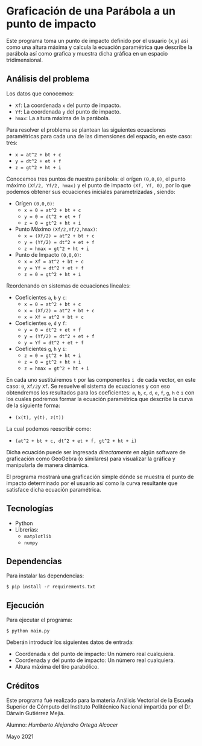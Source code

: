 # Graficación de una Parábola a un punto de impacto

Este programa toma un punto de impacto definido por el usuario (x,y) así como una altura máxima y calcula la ecuación paramétrica que describe la parábola así como grafica y muestra dicha gráfica en un espacio tridimensional.

## Análisis del problema

Los datos que conocemos:

- `Xf`: La coordenada `x` del punto de impacto.
- `Yf`: La coordenada `y` del punto de impacto.
- `hmax`: La altura máxima de la parábola.

Para resolver el problema se plantean las siguientes ecuaciones paramétricas para cada una de las dimensiones del espacio, en este caso: tres:

- `x = at^2 + bt + c`
- `y = dt^2 + et + f`
- `z = gt^2 + ht + i`

Conocemos tres puntos de nuestra parábola: el orígen `(0,0,0)`, el punto máximo `(Xf/2, Yf/2, hmax)` y el punto de impacto `(Xf, Yf, 0)`, por lo que podemos obtener sus ecuaciones iniciales parametrizadas , siendo:

- Orígen `(0,0,0)`:
  - `x = 0 = at^2 + bt + c`
  - `y = 0 = dt^2 + et + f`
  - `z = 0 = gt^2 + ht + i`
- Punto Máximo `(Xf/2,Yf/2,hmax)`:
  - `x = (Xf/2) = at^2 + bt + c`
  - `y = (Yf/2) = dt^2 + et + f`
  - `z = hmax = gt^2 + ht + i`
- Punto de Impacto `(0,0,0)`:
  - `x = Xf = at^2 + bt + c`
  - `y = Yf = dt^2 + et + f`
  - `z = 0 = gt^2 + ht + i`

Reordenando en sistemas de ecuaciones lineales:

- Coeficientes `a`, `b` y `c`:
  - `x = 0 = at^2 + bt + c`
  - `x = (Xf/2) = at^2 + bt + c`
  - `x = Xf = at^2 + bt + c`
- Coeficientes `e`, `d` y `f`:
  - `y = 0 = dt^2 + et + f`
  - `y = (Yf/2) = dt^2 + et + f`
  - `y = Yf = dt^2 + et + f`
- Coeficientes `g`, `h` y `i`:
  - `z = 0 = gt^2 + ht + i`
  - `z = 0 = gt^2 + ht + i`
  - `z = hmax = gt^2 + ht + i`

En cada uno sustituiremos `t` por las componentes `i`  de cada vector, en este caso: `0`, `Xf/2`y `Xf`. Se resuelve el sistema de ecuaciones y con eso obtendremos los resultados para los coeficientes: `a`, `b`, `c`, `d`, `e`, `f`, `g`, `h` e `i` con los cuales podremos formar la ecuación paramétrica que describe la curva de la siguiente forma:

- `(x(t), y(t), z(t))`

La cual podemos reescribir como:

- `(at^2 + bt + c, dt^2 + et + f, gt^2 + ht + i)`

Dicha ecuación puede ser ingresada _directamente_ en algún software de graficación como GeoGebra (o similares) para visualizar la gráfica y manipularla de manera dinámica.

El programa mostrará una graficación simple dónde se muestra el punto de impacto determinado por el usuario así como la curva resultante que satisface dicha ecuación paramétrica.

## Tecnologías

- Python
- Librerías:
  - `matplotlib`
  - `numpy`

## Dependencias

Para instalar las dependencias:

`$ pip install -r requirements.txt`

## Ejecución

Para ejecutar el programa:

`$ python main.py`

Deberán introducir los siguientes datos de entrada:

- Coordenada x del punto de impacto: Un número real cualquiera.
- Coordenada y del punto de impacto: Un número real cualquiera.
- Altura máxima del tiro parabólico.

## Créditos

Este programa fué realizado para la materia Análisis Vectorial de la Escuela Superior de Cómputo del Instituto Politécnico Nacional impartida por el Dr. Dárwin Gutiérrez Mejía.

Alumno: *Humberto Alejandro Ortega Alcocer*

Mayo 2021